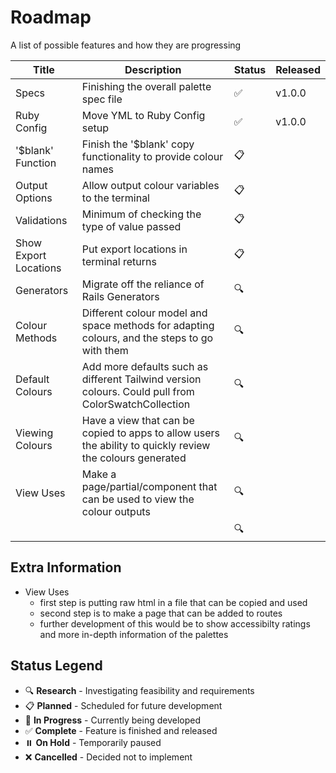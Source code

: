 # Roadmap

A list of possible features and how they are progressing

| Title | Description | Status | Released |
|-------|-------------|--------|----------|
| Specs | Finishing the overall palette spec file | ✅ | v1.0.0 |
| Ruby Config | Move YML to Ruby Config setup | ✅ | v1.0.0 |
| '$blank' Function | Finish the '$blank' copy functionality to provide colour names | 📋 |  |
| Output Options | Allow output colour variables to the terminal | 📋 |  |
| Validations | Minimum of checking the type of value passed | 📋 |  |
| Show Export Locations | Put export locations in terminal returns | 📋 |  |
| Generators | Migrate off the reliance of Rails Generators | 🔍 |  |
| Colour Methods | Different colour model and space methods for adapting colours, and the steps to go with them | 🔍 |  |
| Default Colours | Add more defaults such as different Tailwind version colours. Could pull from ColorSwatchCollection | 🔍 |  |
| Viewing Colours | Have a view that can be copied to apps to allow users the ability to quickly review the colours generated | 🔍 |  |
| View Uses | Make a page/partial/component that can be used to view the colour outputs | 🔍 |  |
|  |  | 🔍 |  |

## Extra Information

- View Uses
  - first step is putting raw html in a file that can be copied and used
  - second step is to make a page that can be added to routes
  - further development of this would be to show accessibilty ratings and more in-depth information of the palettes

## Status Legend

- 🔍 **Research** - Investigating feasibility and requirements
- 📋 **Planned** - Scheduled for future development
- 🚧 **In Progress** - Currently being developed
- ✅ **Complete** - Feature is finished and released
- ⏸️ **On Hold** - Temporarily paused
- ❌ **Cancelled** - Decided not to implement
